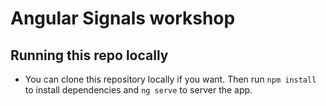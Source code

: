 # Angular Signals workshop



## Running this repo locally
- You can clone this repository locally if you want. Then run `npm install` to install dependencies and `ng serve` to server the app.
